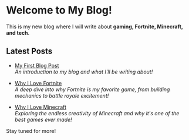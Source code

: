 # Welcome to My Blog!

This is my new blog where I will write about **gaming, Fortnite, Minecraft, and tech**.

## Latest Posts

- [My First Blog Post](my-first-post.md)  
  *An introduction to my blog and what I'll be writing about!*  

- [Why I Love Fortnite](why-i-love-fortnite.md)  
  *A deep dive into why Fortnite is my favorite game, from building mechanics to battle royale excitement!*  

- [Why I Love Minecraft](why-i-love-minecraft.md)  
  *Exploring the endless creativity of Minecraft and why it's one of the best games ever made!*  

Stay tuned for more!
